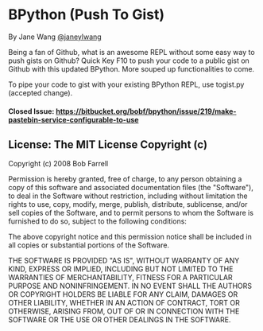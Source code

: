 BPython (Push To Gist)
====================

By Jane Wang [@janeylwang](https://twitter.com/JaneyLWang)

Being a fan of Github, what is an awesome REPL without some easy way to push gists on Github? Quick Key F10 to push your code to a public gist on Github with this updated BPython. More souped up functionalities to come. 

To pipe your code to gist with your existing BPython REPL, use togist.py (accepted change).

#### Closed Issue: https://bitbucket.org/bobf/bpython/issue/219/make-pastebin-service-configurable-to-use




## License: The MIT License Copyright (c)

Copyright (c) 2008 Bob Farrell

Permission is hereby granted, free of charge, to any person obtaining a copy
of this software and associated documentation files (the "Software"), to deal
in the Software without restriction, including without limitation the rights
to use, copy, modify, merge, publish, distribute, sublicense, and/or sell
copies of the Software, and to permit persons to whom the Software is
furnished to do so, subject to the following conditions:

The above copyright notice and this permission notice shall be included in
all copies or substantial portions of the Software.

THE SOFTWARE IS PROVIDED "AS IS", WITHOUT WARRANTY OF ANY KIND, EXPRESS OR
IMPLIED, INCLUDING BUT NOT LIMITED TO THE WARRANTIES OF MERCHANTABILITY,
FITNESS FOR A PARTICULAR PURPOSE AND NONINFRINGEMENT. IN NO EVENT SHALL THE
AUTHORS OR COPYRIGHT HOLDERS BE LIABLE FOR ANY CLAIM, DAMAGES OR OTHER
LIABILITY, WHETHER IN AN ACTION OF CONTRACT, TORT OR OTHERWISE, ARISING FROM,
OUT OF OR IN CONNECTION WITH THE SOFTWARE OR THE USE OR OTHER DEALINGS IN
THE SOFTWARE.
